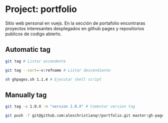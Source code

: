 # Project: portfolio

Sitio web personal en vuejs. En la sección de portafolio encontraras proyectos interesantes desplegados en github pages y repositorios publicos de codigo abierto.

## Automatic tag

```bash
git tag # Listar ascendente
```

```bash
git tag --sort=-v:refname # Listar descendiente
```

```bash
sh ghpages.sh 1.1.4 # Ejecutar shell script
```

## Manually tag

```bash
git tag -a 1.0.X -m "version 1.0.X" # Comentar version tag
```

```bash
git push -f git@github.com:alexchristianqr/portfolio.git master:gh-pages # Link repositorio github
```
